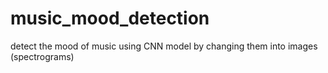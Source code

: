 # music_mood_detection
detect the mood of music using CNN model by changing them into images (spectrograms)
